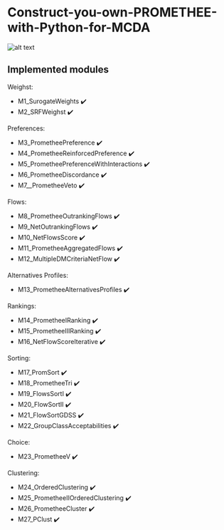 # Construct-you-own-PROMETHEE-with-Python-for-MCDA
![alt text](https://github.com/WAndraszyk/Construct-your-own-PROMETHEE-with-Python-for-MCDA/blob/main/schemat.png "Schemat modułów")

## Implemented modules
Weighst:
- M1_SurogateWeights  :heavy_check_mark:
- M2_SRFWeighst  :heavy_check_mark:

Preferences:
- M3_PrometheePreference  :heavy_check_mark:
- M4_PrometheeReinforcedPreference  :heavy_check_mark:
- M5_PrometheePreferenceWithInteractions  :heavy_check_mark:
- M6_PrometheeDiscordance  :heavy_check_mark:
- M7__PrometheeVeto  :heavy_check_mark:

Flows:
- M8_PrometheeOutrankingFlows  :heavy_check_mark:
- M9_NetOutrankingFlows :heavy_check_mark: 
- M10_NetFlowsScore :heavy_check_mark:
- M11_PrometheeAggregatedFlows :heavy_check_mark:
- M12_MultipleDMCriteriaNetFlow :heavy_check_mark:

Alternatives Profiles:
- M13_PrometheeAlternativesProfiles :heavy_check_mark:

Rankings:
- M14_PrometheeIRanking :heavy_check_mark:
- M15_PrometheeIIIRanking :heavy_check_mark:
- M16_NetFlowScoreIterative :heavy_check_mark:

Sorting:
- M17_PromSort :heavy_check_mark:
- M18_PrometheeTri :heavy_check_mark:
- M19_FlowsSortI :heavy_check_mark:
- M20_FlowSortII :heavy_check_mark:
- M21_FlowSortGDSS :heavy_check_mark:
- M22_GroupClassAcceptabilities :heavy_check_mark:

Choice:
- M23_PrometheeV :heavy_check_mark:

Clustering:
- M24_OrderedClustering :heavy_check_mark:
- M25_PrometheeIIOrderedClustering :heavy_check_mark:
- M26_PrometheeCluster :heavy_check_mark:
- M27_PClust :heavy_check_mark:
